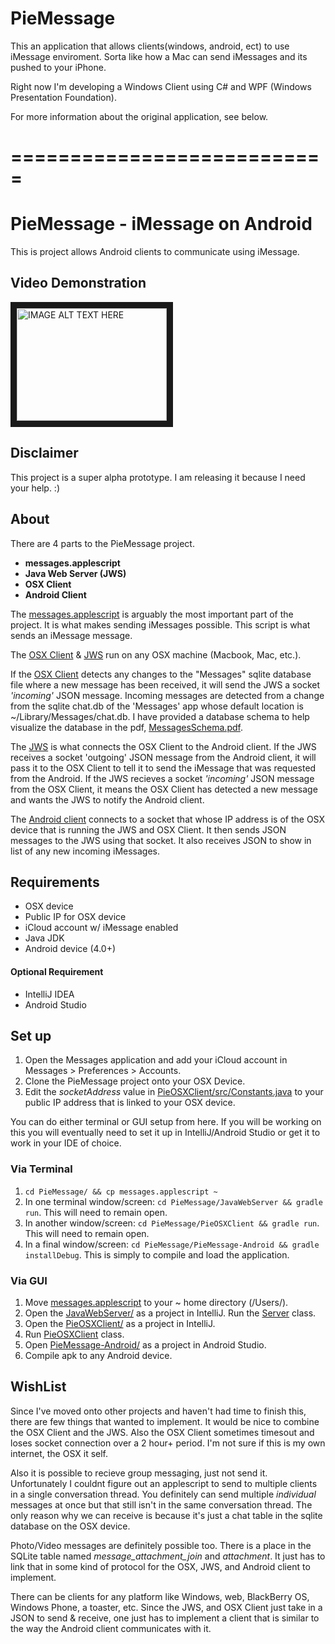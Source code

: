 # PieMessage
This an application that allows clients(windows, android, ect) to use iMessage enviroment.
Sorta like how a Mac can send iMessages and its pushed to your iPhone.

Right now I'm developing a Windows Client using C# and WPF (Windows Presentation Foundation).

For more information about the original application, see below.
# ===========================
# PieMessage - iMessage on Android
This is project allows Android clients to communicate using iMessage.

## Video Demonstration
<a href="http://www.youtube.com/watch?feature=player_embedded&v=rcoX-uiDNs4
" target="_blank"><img src="http://img.youtube.com/vi/rcoX-uiDNs4/0.jpg"
alt="IMAGE ALT TEXT HERE" width="240" height="180" border="10" /></a>

## Disclaimer
This project is a super alpha prototype. I am releasing it because I need your help. :)

## About

There are 4 parts to the PieMessage project.
- **messages.applescript**
- **Java Web Server (JWS)**
- **OSX Client**
- **Android Client**

The [messages.applescript](./messages.applescript) is arguably the most important part of the project. It is what makes sending iMessages possible. This script is what sends an iMessage message.

The [OSX Client](./PieOSXClient) & [JWS](./JavaWebServer) run on any OSX machine (Macbook, Mac, etc.).

If the [OSX Client](./PieOSXClient) detects any changes to the "Messages" sqlite database file where a new message has been received, it will send the JWS a socket *'incoming'* JSON message. Incoming messages are detected from a change from the sqlite chat.db of the 'Messages' app whose default location is ~/Library/Messages/chat.db. I have provided a database schema to help visualize the database in the pdf, [MessagesSchema.pdf](./MessagesSchema.pdf).

The [JWS](./JavaWebServer) is what connects the OSX Client to the Android client. If the JWS receives a socket 'outgoing' JSON message from the Android client, it will pass it to the OSX Client to tell it to send the iMessage that was requested from the Android. If the JWS recieves a socket *'incoming'* JSON message from the OSX Client, it means the OSX Client has detected a new message and wants the JWS to notify the Android client.

The [Android client](./PieMessage-Android/) connects to a socket that whose IP address is of the OSX device that is running the JWS and OSX Client. It then sends JSON messages to the JWS using that socket. It also receives JSON to show in list of any new incoming iMessages.

## Requirements
- OSX device
- Public IP for OSX device
- iCloud account w/ iMessage enabled
- Java JDK
- Android device (4.0+)

#### Optional Requirement
- IntelliJ IDEA
- Android Studio

## Set up
1. Open the Messages application and add your iCloud account in Messages > Preferences > Accounts.
2. Clone the PieMessage project onto your OSX Device.
3. Edit the *socketAddress* value in [PieOSXClient/src/Constants.java](./PieOSXClient/src/Constants.java) to your public IP address that is linked to your OSX device.

You can do either terminal or GUI setup from here. If you will be working on this you will eventually need to set it up in IntelliJ/Android Studio or get it to work in your IDE of choice.

### Via Terminal
1. `cd PieMessage/ && cp messages.applescript ~`
2. In one terminal window/screen: `cd PieMessage/JavaWebServer && gradle run`. This will need to remain open.
3. In another window/screen: `cd PieMessage/PieOSXClient && gradle run`. This will need to remain open.
4. In a final window/screen: `cd PieMessage/PieMessage-Android && gradle installDebug`. This is simply to compile and load the application.

### Via GUI
1. Move [messages.applescript](./messages.applescript) to your ~ home directory (/Users/<username>).
2. Open the [JavaWebServer/](./JavaWebServer) as a project in IntelliJ. Run the [Server](./JavaWebServer/src/Server.java) class.
3. Open the [PieOSXClient/](./PieOSXClient) as a project in IntelliJ.
4. Run [PieOSXClient](PieOSXClient/src/PieOSXClient.java) class.
5. Open [PieMessage-Android/](./PieMessage-Android/) as a project in Android Studio.
6. Compile apk to any Android device.

## WishList
Since I've moved onto other projects and haven't had time to finish this, there are few things that wanted to implement. It would be nice to combine the OSX Client and the JWS. Also the OSX Client sometimes timesout and loses socket connection over a 2 hour+ period. I'm not sure if this is my own internet, the OSX it self.

Also it is possible to recieve group messaging, just not send it. Unfortunately I couldnt figure out an applescript to send to multiple clients in a single conversation thread. You definitely can send multiple *individual* messages at once but that still isn't in the same conversation thread. The only reason why we can receive is because it's just a chat table in the sqlite database on the OSX device.

Photo/Video messages are definitely possible too. There is a place in the SQLite table named *message_attachment_join* and *attachment*. It just has to link that in some kind of protocol for the OSX, JWS, and Android client to implement.

There can be clients for any platform like Windows, web, BlackBerry OS, Windows Phone, a toaster, etc. Since the JWS, and OSX Client just take in a JSON to send & receive, one just has to implement a client that is similar to the way the Android client communicates with it.
